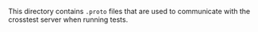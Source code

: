 This directory contains `.proto` files that are used to communicate
with the crosstest server when running tests.
